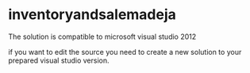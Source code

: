 # inventoryandsalemadeja

The solution is compatible to microsoft visual studio 2012

if you want to edit the source you need to create a new solution to your prepared visual studio version.
